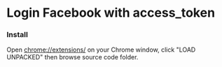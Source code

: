 # Login Facebook with access_token
### Install
Open [chrome://extensions/](chrome://extensions) on your Chrome window, click "LOAD UNPACKED" then browse source code folder.

